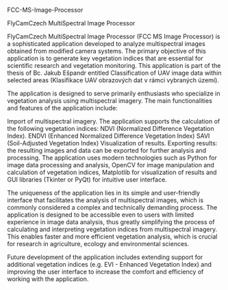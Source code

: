FCC-MS-Image-Processor

FlyCamCzech MultiSpectral Image Processor

FlyCamCzech MultiSpectral Image Processor (FCC MS Image Processor) is a sophisticated application developed to analyze multispectral images obtained from modified camera systems. The primary objective of this application is to generate key vegetation indices that are essential for scientific research and vegetation monitoring. This application is part of the thesis of Bc. Jakub Ešpandr entitled Classification of UAV image data within selected areas (Klasifikace UAV obrazových dat v rámci vybraných území).

The application is designed to serve primarily enthusiasts who specialize in vegetation analysis using multispectral imagery. The main functionalities and features of the application include:

Import of multispectral imagery.
The application supports the calculation of the following vegetation indices:
NDVI (Normalized Difference Vegetation Index).
ENDVI (Enhanced Normalized Difference Vegetation Index)
SAVI (Soil-Adjusted Vegetation Index)
Visualization of results.
Exporting results: the resulting images and data can be exported for further analysis and processing.
The application uses modern technologies such as Python for image data processing and analysis, OpenCV for image manipulation and calculation of vegetation indices, Matplotlib for visualization of results and GUI libraries (Tkinter or PyQt) for intuitive user interface.

The uniqueness of the application lies in its simple and user-friendly interface that facilitates the analysis of multispectral images, which is commonly considered a complex and technically demanding process. The application is designed to be accessible even to users with limited experience in image data analysis, thus greatly simplifying the process of calculating and interpreting vegetation indices from multispectral imagery. This enables faster and more efficient vegetation analysis, which is crucial for research in agriculture, ecology and environmental sciences.

Future development of the application includes extending support for additional vegetation indices (e.g. EVI - Enhanced Vegetation Index) and improving the user interface to increase the comfort and efficiency of working with the application.
